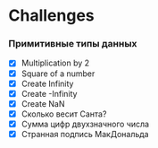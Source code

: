 # Challenges
### Примитивные типы данных
* [x] Multiplication by 2
* [x] Square of a number
* [x] Create Infinity
* [x] Create -Infinity
* [x] Create NaN
* [x] Сколько весит Санта?
* [x] Сумма цифр двухзначного числа
* [x] Странная подпись МакДональда